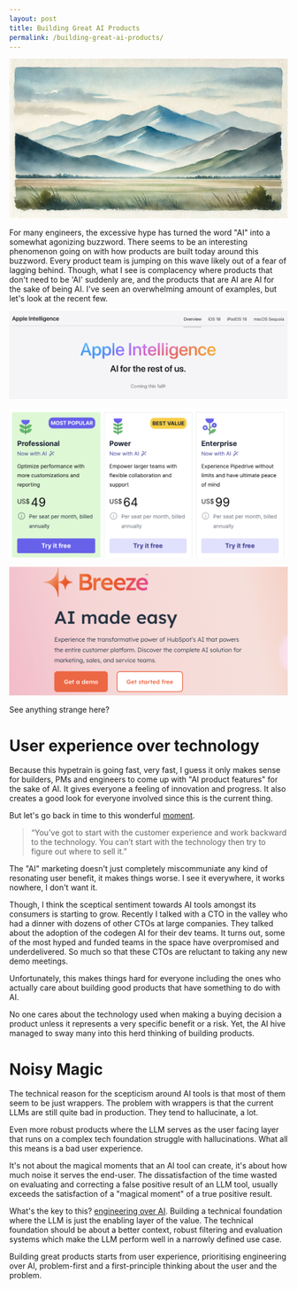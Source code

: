 ```yaml
---
layout: post
title: Building Great AI Products
permalink: /building-great-ai-products/
---
```

![hero](/assets/images/building-great-ai-products-hero.png)

For many engineers, the excessive hype has turned the word "AI" into a somewhat agonizing buzzword. There seems to be an interesting phenomenon going on with how products are built today around this buzzword. Every product team is jumping on this wave likely out of a fear of lagging behind. Though, what I see is complacency where products that don't need to be 'AI' suddenly are, and the products that are AI are AI for the sake of being AI. I've seen an overwhelming amount of examples, but let's look at the recent few.

![apple-ai](/assets/images/apple-intelligence.png)

![pipedrive-ai](/assets/images/pipedrive-ai.png)

![hubspot-ai](/assets/images/hubspot-ai.png)

See anything strange here? 

# User experience over technology 
Because this hypetrain is going fast, very fast, I guess it only makes sense for builders, PMs and engineers to come up with "AI product features" for the sake of AI. It gives everyone a feeling of innovation and progress. It also creates a good look for everyone involved since this is the current thing. 

But let's go back in time to this wonderful [moment](https://www.youtube.com/watch?v=oeqPrUmVz-o). 

> “You’ve got to start with the customer experience and work backward to the technology. You can’t start with the technology then try to figure out where to sell it.”

The "AI" marketing doesn't just completely miscommuniate any kind of resonating user benefit, it makes things worse. I see it everywhere, it works nowhere, I don't want it. 

Though, I think the sceptical sentiment towards AI tools amongst its consumers is starting to grow. Recently I talked with a CTO in the valley who had a dinner with dozens of other CTOs at large companies. They talked about the adoption of the codegen AI for  their dev teams. It turns out, some of the most hyped and funded teams in the space have overpromised and underdelivered. So much so that these CTOs are reluctant to taking any new demo meetings.

Unfortunately, this makes things hard for everyone including the ones who actually care about building good products that have something to do with AI. 

No one cares about the technology used when making a buying decision a product unless it represents a very specific benefit or a risk. Yet, the AI hive managed to sway many into this herd thinking of building products. 

# Noisy Magic
The technical reason for the scepticism around AI tools is that most of them seem to be just wrappers. The problem with wrappers is that the current LLMs are still quite bad in production. They tend to hallucinate, a lot. 

Even more robust products where the LLM serves as the user facing layer that runs on a complex tech foundation struggle with hallucinations. What all this means is a bad user experience. 

It's not about the magical moments that an AI tool can create, it's about how much noise it serves the end-user. The dissatisfaction of the time wasted on evaluating and correcting a false positive result of an LLM tool, usually exceeds the satisfaction of a "magical moment" of a true positive result.

What's the key to this? [engineering over AI](https://martinantos.com/engineering-over-ai/). Building a technical foundation where the LLM is just the enabling layer of the value. The technical foundation should be about a better context, robust filtering and evaluation systems which make the LLM perform well in a narrowly defined use case.

Building great products starts from user experience, prioritising engineering over AI, problem-first and a first-principle thinking about the user and the problem. 






